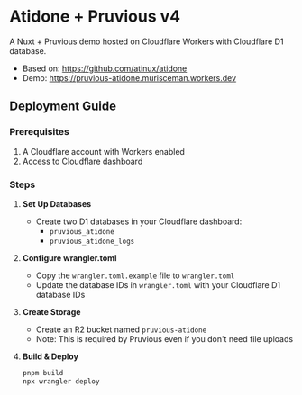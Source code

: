# Atidone + Pruvious v4

A Nuxt + Pruvious demo hosted on Cloudflare Workers with Cloudflare D1 database.

- Based on: https://github.com/atinux/atidone
- Demo: https://pruvious-atidone.murisceman.workers.dev

## Deployment Guide

### Prerequisites

1. A Cloudflare account with Workers enabled
2. Access to Cloudflare dashboard

### Steps

1. **Set Up Databases**

   - Create two D1 databases in your Cloudflare dashboard:
     - `pruvious_atidone`
     - `pruvious_atidone_logs`

2. **Configure wrangler.toml**

   - Copy the `wrangler.toml.example` file to `wrangler.toml`
   - Update the database IDs in `wrangler.toml` with your Cloudflare D1 database IDs

3. **Create Storage**

   - Create an R2 bucket named `pruvious-atidone`
   - Note: This is required by Pruvious even if you don't need file uploads

4. **Build & Deploy**

   ```bash
   pnpm build
   npx wrangler deploy
   ```
